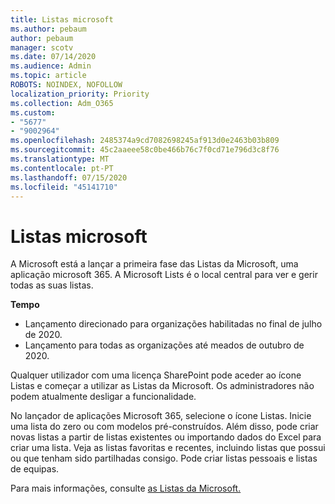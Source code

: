 ```yaml
---
title: Listas microsoft
ms.author: pebaum
author: pebaum
manager: scotv
ms.date: 07/14/2020
ms.audience: Admin
ms.topic: article
ROBOTS: NOINDEX, NOFOLLOW
localization_priority: Priority
ms.collection: Adm_O365
ms.custom:
- "5677"
- "9002964"
ms.openlocfilehash: 2485374a9cd7082698245af913d0e2463b03b809
ms.sourcegitcommit: 45c2aaeee58c0be466b76c7f0cd71e796d3c8f76
ms.translationtype: MT
ms.contentlocale: pt-PT
ms.lasthandoff: 07/15/2020
ms.locfileid: "45141710"
---
```

# <a name="microsoft-lists"></a>Listas microsoft

A Microsoft está a lançar a primeira fase das Listas da Microsoft, uma aplicação microsoft 365. A Microsoft Lists é o local central para ver e gerir todas as suas listas.  
  
**Tempo**  

- Lançamento direcionado para organizações habilitadas no final de julho de 2020.
- Lançamento para todas as organizações até meados de outubro de 2020.

Qualquer utilizador com uma licença SharePoint pode aceder ao ícone Listas e começar a utilizar as Listas da Microsoft. Os administradores não podem atualmente desligar a funcionalidade.
 
No lançador de aplicações Microsoft 365, selecione o ícone Listas. Inicie uma lista do zero ou com modelos pré-construídos. Além disso, pode criar novas listas a partir de listas existentes ou importando dados do Excel para criar uma lista. Veja as listas favoritas e recentes, incluindo listas que possui ou que tenham sido partilhadas consigo. Pode criar listas pessoais e listas de equipas.  

Para mais informações, consulte [as Listas da Microsoft.](https://aka.ms/microsoftlists)